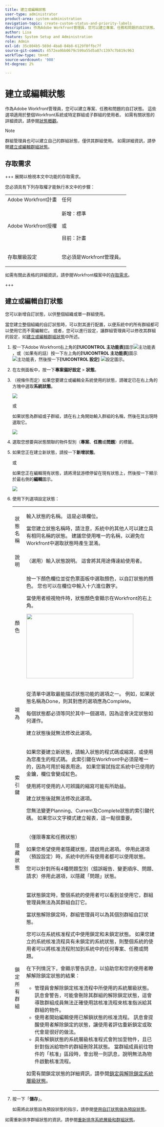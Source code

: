 ```yaml
---
title: 建立或編輯狀態
user-type: administrator
product-area: system-administration
navigation-topic: create-custom-status-and-priority-labels
description: 作為Adobe Workfront管理員，您可以建立專案、任務和問題的自訂狀態。
author: Lisa
feature: System Setup and Administration
role: Admin
exl-id: 35c804b5-569d-4ba8-84b8-6129f0ffbc7f
source-git-commit: 4572ea9bb0679c599a55d5a87c1397c7b819c963
workflow-type: tm+mt
source-wordcount: '988'
ht-degree: 2%

---
```


# 建立或編輯狀態

<!-- Audited: 1/2024 -->

<!--DON'T DELETE, DRAFT OR HIDE THIS ARTICLE. IT IS LINKED TO THE PRODUCT THROUGH CONTEXT SENSITIVE HELP LINKS.-->

作為Adobe Workfront管理員，您可以建立專案、任務和問題的自訂狀態。 這些選項適用於整個Workfront系統或特定群組或子群組的使用者。 如需有關狀態的詳細資訊，請參閱[狀態概觀](../../../administration-and-setup/customize-workfront/creating-custom-status-and-priority-labels/statuses-overview.md)。

>[!NOTE]
>
>群組管理員也可以建立自己的群組狀態，僅供其群組使用。 如需詳細資訊，請參閱[建立或編輯群組狀態](../../../administration-and-setup/manage-groups/manage-group-statuses/create-or-edit-a-group-status.md)。

## 存取需求

+++ 展開以檢視本文中功能的存取需求。

您必須具有下列存取權才能執行本文中的步驟：

<table style="table-layout:auto"> 
 <col> 
 <col> 
 <tbody> 
  <tr> 
   <td role="rowheader">Adobe Workfront計畫</td> 
   <td>任何</td> 
  </tr> 
  <tr> 
   <td role="rowheader">Adobe Workfront授權</td> 
   <td>
     <p>新增：標準</p>
     <p>或</p>
     <p>目前：計畫</p>
   </td> 
  </tr> 
  <tr> 
   <td role="rowheader">存取層級設定</td> 
   <td> <p>您必須是Workfront管理員。</p>  </td> 
  </tr> 
 </tbody> 
</table>

如需有關此表格的詳細資訊，請參閱Workfront檔案中的[存取需求](/help/quicksilver/administration-and-setup/add-users/access-levels-and-object-permissions/access-level-requirements-in-documentation.md)。

+++

## 建立或編輯自訂狀態

您可以新增自訂狀態，以供整個組織或單一群組使用。

當您建立整個組織的自訂狀態時，可以對其進行配置，以便系統中的所有群組都可以使用它而不需編輯它。 或者，您可以進行設定，讓群組管理員可以修改其群組的設定，如[建立或編輯群組狀態](../../../administration-and-setup/manage-groups/manage-group-statuses/create-or-edit-a-group-status.md)中所述。

1. 按一下Adobe Workfront右上角的&#x200B;**[!UICONTROL 主功能表]**&#x200B;圖示![主功能表](/help/_includes/assets/main-menu-icon.png)，或（如果有的話）按一下左上角的&#x200B;**[!UICONTROL 主功能表]**&#x200B;圖示![主功能表](/help/_includes/assets/main-menu-icon-left-nav.png)，然後按一下&#x200B;**[!UICONTROL 設定]** ![設定圖示](/help/_includes/assets/gear-icon-setup.png)。

1. 在左側面板中，按一下&#x200B;**專案偏好設定** > **狀態**。

1. （視條件而定）如果您要建立或編輯全系統使用的狀態，請確定已在右上角的方塊中選取&#x200B;**系統狀態**。

   ![](assets/system-statuses-in-upper-rt-corner-new.jpg)

   或

   如果狀態為群組或子群組，請在右上角開始輸入群組的名稱，然後在其出現時選取它。

   ![](assets/system-statuses-in-upper-rt-corner-group.jpg)

1. 選取您想要與狀態關聯的物件型別（**專案**、**任務**&#x200B;或&#x200B;**問題**）的標籤。

1. 如果您正在建立新狀態，請按一下&#x200B;**新增狀態**。

   或

   如果您正在編輯現有狀態，請將滑鼠游標停留在現有狀態上，然後按一下顯示於最右側的&#x200B;**編輯**&#x200B;圖示。

   ![](assets/custom-status-edit.png)

1. 使用下列選項設定狀態：

   <table style="table-layout:auto"> 
    <col> 
    <col> 
    <tbody> 
     <tr> 
      <td role="rowheader">狀態名稱</td> 
      <td> <p>輸入狀態的名稱。 這是必填欄位。</p> <p>當您建立狀態名稱時，請注意，系統中的其他人可以建立具有相同名稱的狀態。 建議您使用唯一的名稱，以避免在Workfront中選取狀態時產生混淆。</p> </td> 
     </tr> 
     <tr> 
      <td role="rowheader">說明</td> 
      <td>（選用）輸入狀態說明。 這會將其用途傳達給使用者。</td> 
     </tr> 
     <tr> 
      <td role="rowheader">顏色</td> 
      <td> <p>按一下顏色欄位並從色票面板中選取顏色，以自訂狀態的顏色。 您也可以在欄位中輸入十六進位數字。</p> <p>當使用者檢視物件時，狀態顏色會顯示在Workfront的右上角。</p> <img src="assets/status-color.png" style="width: 350;height: 211;"> </p> </td> 
     </tr> 
     <tr> 
      <td role="rowheader">視為</td> 
      <td> <p>從清單中選取最能描述狀態功能的選項之一。 例如，如果狀態名稱為Done，則其對應的選項應為Complete。</p> <p>每個狀態都必須等同於其中一個選項，因為這會決定狀態如何運作。</p> <p>建立狀態後就無法修改此選項。</p> </td> 
     </tr> 
     <tr> 
      <td role="rowheader">索引鍵</td> 
      <td> <p>如果您要建立新狀態，請輸入狀態的程式碼或縮寫，或使用為您產生的程式碼。 此索引鍵在Workfront中必須是唯一的，因為可用於報表用途。 如果您嘗試指定系統中已使用的金鑰，欄位會變成紅色。</p> <p>使用將可使用的人可辨識的縮寫可能有所助益。</p> <p>建立狀態後就無法修改此選項。</p> <p>您無法變更Planning、Current及Complete狀態的索引鍵代碼。 如果您以文字模式建立報表，這一點很重要。</p> </td> 
     </tr> 
     <tr> 
      <td role="rowheader">隱藏狀態</td> 
      <td> <p>（僅限專案和任務狀態）</p> <p>如果您希望使用者隱藏狀態，請啟用此選項。 停用此選項（預設設定）時，系統中的所有使用者都可以使用狀態。</p> <p>您可以針對所有4種問題型別（錯誤報告、變更順序、問題、請求）停用此選項，以隱藏「問題」狀態。</p> </td> 
     </tr> 
     <tr> 
      <td role="rowheader">鎖定所有群組</td> 
      <td>
       <p>當狀態鎖定時，整個系統的使用者可以看到並使用它，群組管理員無法為其群組自訂它。</p> 
       <p>當狀態解除鎖定時，群組管理員可以為其個別群組自訂狀態。</p>

   <div>
       <p>您可以在系統核准程式中使用鎖定和未鎖定狀態。 如果您建立的系統核准流程具有未鎖定的系統狀態，則整個系統的使用者可以將核准流程附加到系統中的任何專案、任務或問題。</p>
       <p> 在下列情況下，會顯示警告訊息，以協助您和您的使用者瞭解解除鎖定狀態的結果：</p>
       <ul>
       <li>管理員會解除鎖定核准流程中所使用的系統層級狀態。 訊息會警告，可能會刪除其群組的解除鎖定狀態，這會導致群組成員無法正確使用該核准流程來核准指派給其群組的物件。</li>
       <li>使用者開始編輯使用已解鎖狀態的核准流程。 訊息會提醒使用者解除鎖定的狀態，讓使用者評估重新鎖定或取代會是很好的做法。</li>
       <li>具有解鎖狀態的系統層級核准程式會附加至物件，且已針對指派給物件的群組刪除其狀態。 當群組成員前往物件的「核准」區段時，會出現一則訊息，說明無法為物件啟動核准流程。</li>
       </ul>
       <p>如需有關鎖定狀態的詳細資訊，請參閱<a href="../../../administration-and-setup/customize-workfront/creating-custom-status-and-priority-labels/lock-or-unlock-a-custom-system-level-status.md" class="MCXref xref">鎖定與解除鎖定系統層級狀態</a>。</p>
       </div>
      </td>
     </tr> 
    </tbody> 
   </table>

1. 按一下「**儲存**」。

   如需將此狀態設為預設狀態的指示，請參閱[使用自訂狀態做為預設狀態](../../../administration-and-setup/customize-workfront/creating-custom-status-and-priority-labels/use-custom-statuses-as-default-statuses.md)。

如需重新排序群組狀態的資訊，請參閱[重新排序系統層級和群組狀態](../../../administration-and-setup/customize-workfront/creating-custom-status-and-priority-labels/reorder-system-statuses.md)。
